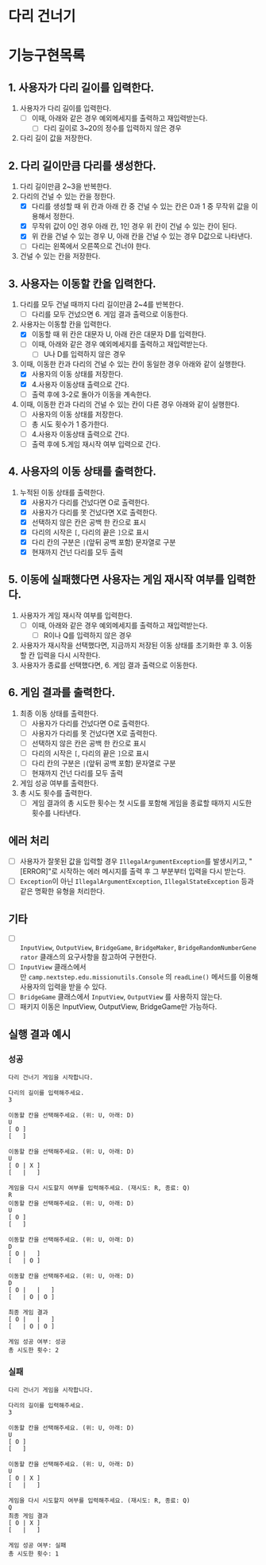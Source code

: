 # 다리 건너기

# 기능구현목록

## 1. 사용자가 다리 길이를 입력한다.

1. 사용자가 다리 길이를 입력한다.
    - [ ]  이때, 아래와 같은 경우 예외메세지를 출력하고 재입력받는다.
        - [ ]  다리 길이로 3~20의 정수를 입력하지 않은 경우
2. 다리 길이 값을 저장한다.

## 2. 다리 길이만큼 다리를 생성한다.

1. 다리 길이만큼 2~3을 반복한다.
2. 다리의 건널 수 있는 칸을 정한다.
    - [x]  다리를 생성할 때 위 칸과 아래 칸 중 건널 수 있는 칸은 0과 1 중 무작위 값을 이용해서 정한다.
    - [x]  무작위 값이 0인 경우 아래 칸, 1인 경우 위 칸이 건널 수 있는 칸이 된다.
    - [x]  위 칸을 건널 수 있는 경우 U, 아래 칸을 건널 수 있는 경우 D값으로 나타낸다.
    - [ ] 다리는 왼쪽에서 오른쪽으로 건너야 한다.
3. 건널 수 있는 칸을 저장한다.

## 3. 사용자는 이동할 칸을 입력한다.

1. 다리를 모두 건널 때까지 다리 길이만큼 2~4를 반복한다.
    - [ ]  다리를 모두 건넜으면 6. 게임 결과 출력으로 이동한다.
2. 사용자는 이동할 칸을 입력한다.
    - [x]  이동할 때 위 칸은 대문자 U, 아래 칸은 대문자 D를 입력한다.
    - [ ]  이때, 아래와 같은 경우 예외메세지를 출력하고 재입력받는다.
        - [ ]  U나 D를 입력하지 않은 경우
3. 이때, 이동한 칸과 다리의 건널 수 있는 칸이 동일한 경우 아래와 같이 실행한다.
    - [x]  사용자의 이동 상태를 저장한다.
    - [x]  4.사용자 이동상태 출력으로 간다.
    - [ ]  출력 후에 3-2로 돌아가 이동을 계속한다.
4. 이때, 이동한 칸과 다리의 건널 수 있는 칸이 다른 경우 아래와 같이 실행한다.
    - [ ]  사용자의 이동 상태를 저장한다.
    - [ ]  총 시도 횟수가 1 증가한다.
    - [ ]  4.사용자 이동상태 출력으로 간다.
    - [ ]  출력 후에 5.게임 재시작 여부 입력으로 간다.

## 4. 사용자의 이동 상태를 출력한다.

1. 누적된 이동 상태를 출력한다.
    - [x]  사용자가 다리를 건넜다면 O로 출력한다.
    - [x]  사용자가 다리를 못 건넜다면 X로 출력한다.
    - [x]  선택하지 않은 칸은 공백 한 칸으로 표시
    - [x]  다리의 시작은 `[`, 다리의 끝은 `]`으로 표시
    - [x]  다리 칸의 구분은 `|`(앞뒤 공백 포함) 문자열로 구분
    - [x]  현재까지 건넌 다리를 모두 출력

## 5. 이동에 실패했다면 사용자는 게임 재시작 여부를 입력한다.

1. 사용자가 게임 재시작 여부를 입력한다.
    - [ ]  이때, 아래와 같은 경우 예외메세지를 출력하고 재입력받는다.
        - [ ]  R이나 Q를 입력하지 않은 경우
2. 사용자가 재시작을 선택했다면, 지금까지 저장된 이동 상태를 초기화한 후 3. 이동할 칸 입력을 다시 시작한다.
3. 사용자가 종료를 선택했다면, 6. 게임 결과 출력으로 이동한다.

## 6. 게임 결과를 출력한다.

1. 최종 이동 상태를 출력한다.
    - [ ]  사용자가 다리를 건넜다면 O로 출력한다.
    - [ ]  사용자가 다리를 못 건넜다면 X로 출력한다.
    - [ ]  선택하지 않은 칸은 공백 한 칸으로 표시
    - [ ]  다리의 시작은 `[`, 다리의 끝은 `]`으로 표시
    - [ ]  다리 칸의 구분은 `|`(앞뒤 공백 포함) 문자열로 구분
    - [ ]  현재까지 건넌 다리를 모두 출력
2. 게임 성공 여부를 출력한다.
3. 총 시도 횟수를 출력한다.
    - [ ]  게임 결과의 총 시도한 횟수는 첫 시도를 포함해 게임을 종료할 때까지 시도한 횟수를 나타낸다.

## 에러 처리

- [ ]  사용자가 잘못된 값을 입력할 경우 `IllegalArgumentException`를 발생시키고, "[ERROR]"로 시작하는 에러 메시지를 출력 후 그 부분부터 입력을 다시 받는다.
- [ ]  `Exception`이 아닌 `IllegalArgumentException`, `IllegalStateException` 등과 같은 명확한 유형을 처리한다.

## 기타

- [ ]  `InputView`, `OutputView`, `BridgeGame`, `BridgeMaker`, `BridgeRandomNumberGenerator` 클래스의 요구사항을 참고하여 구현한다.
- [ ]  `InputView` 클래스에서만 `camp.nextstep.edu.missionutils.Console` 의 `readLine()` 메서드를 이용해 사용자의 입력을 받을 수 있다.
- [ ]  `BridgeGame` 클래스에서 `InputView`, `OutputView` 를 사용하지 않는다.
- [ ] 패키지 이동은 InputView, OutputView, BridgeGame만 가능하다.

## 실행 결과 예시

### 성공

```
다리 건너기 게임을 시작합니다.

다리의 길이를 입력해주세요.
3

이동할 칸을 선택해주세요. (위: U, 아래: D)
U
[ O ]
[   ]

이동할 칸을 선택해주세요. (위: U, 아래: D)
U
[ O | X ]
[   |   ]

게임을 다시 시도할지 여부를 입력해주세요. (재시도: R, 종료: Q)
R
이동할 칸을 선택해주세요. (위: U, 아래: D)
U
[ O ]
[   ]

이동할 칸을 선택해주세요. (위: U, 아래: D)
D
[ O |   ]
[   | O ]

이동할 칸을 선택해주세요. (위: U, 아래: D)
D
[ O |   |   ]
[   | O | O ]

최종 게임 결과
[ O |   |   ]
[   | O | O ]

게임 성공 여부: 성공
총 시도한 횟수: 2
```

### 실패

```
다리 건너기 게임을 시작합니다.

다리의 길이를 입력해주세요.
3

이동할 칸을 선택해주세요. (위: U, 아래: D)
U
[ O ]
[   ]

이동할 칸을 선택해주세요. (위: U, 아래: D)
U
[ O | X ]
[   |   ]

게임을 다시 시도할지 여부를 입력해주세요. (재시도: R, 종료: Q)
Q
최종 게임 결과
[ O | X ]
[   |   ]

게임 성공 여부: 실패
총 시도한 횟수: 1
```